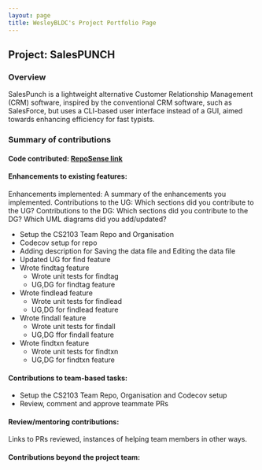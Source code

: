 ```yaml
---
layout: page
title: WesleyBLDC's Project Portfolio Page
---
```


## Project: SalesPUNCH

### Overview

SalesPunch is a lightweight alternative Customer Relationship Management (CRM)
software, inspired by the conventional CRM software, such as SalesForce, but uses
a CLI-based user interface instead of a GUI, aimed towards enhancing efficiency
for fast typists.

### Summary of contributions

#### Code contributed: [RepoSense link](https://nus-cs2103-ay2223s2.github.io/tp-dashboard/?search=wesleybldc&breakdown=true&sort=groupTitle%20dsc&sortWithin=title&since=2023-02-17&timeframe=commit&mergegroup=&groupSelect=groupByRepos&checkedFileTypes=docs~functional-code~test-code~other)

#### Enhancements to existing features:
Enhancements implemented: A summary of the enhancements you implemented.
Contributions to the UG: Which sections did you contribute to the UG?
Contributions to the DG: Which sections did you contribute to the DG? Which UML diagrams did you add/updated?

- Setup the CS2103 Team Repo and Organisation
- Codecov setup for repo
- Adding description for Saving the data file and Editing the data file
- Updated UG for find feature
- Wrote findtag feature
  - Wrote unit tests for findtag
  - UG,DG for findtag feature
- Wrote findlead feature
  - Wrote unit tests for findlead
  - UG,DG for findlead feature
- Wrote findall feature
  - Wrote unit tests for findall
  - UG,DG ffor findall feature
- Wrote findtxn feature
  - Wrote unit tests for findtxn
  - UG,DG for findtxn feature

#### Contributions to team-based tasks:


- Setup the CS2103 Team Repo, Organisation and Codecov setup
- Review, comment and approve teammate PRs

#### Review/mentoring contributions:

Links to PRs reviewed, instances of helping team members in other ways.

#### Contributions beyond the project team:
